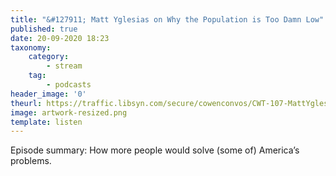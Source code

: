 ```yaml
---
title: "&#127911; Matt Yglesias on Why the Population is Too Damn Low"
published: true
date: 20-09-2020 18:23
taxonomy:
    category:
        - stream
    tag:
        - podcasts
header_image: '0'
theurl: https://traffic.libsyn.com/secure/cowenconvos/CWT-107-MattYglesias-v2.mp3?dest-id=850607
image: artwork-resized.png
template: listen
--- 
```

Episode summary: How more people would solve (some of) America’s problems.
